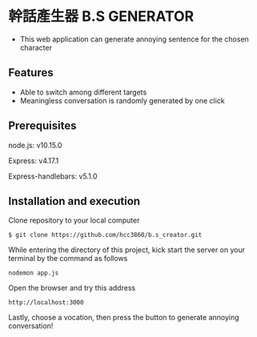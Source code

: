 # 幹話產生器 B.S GENERATOR
- This web application can generate annoying sentence for the chosen character

## Features
- Able to switch among different targets 
- Meaningless conversation is randomly generated by one click

## Prerequisites

node.js: v10.15.0

Express: v4.17.1

Express-handlebars: v5.1.0


## Installation and execution

Clone repository to your local computer

```
$ git clone https://github.com/hcc3860/b.s_creator.git
```

While entering the directory of this project, kick start the server on your terminal by the command as follows

```
nodemon app.js
```

Open the browser and try this address

```
http://localhost:3000
```

Lastly, choose a vocation, then press the button to generate annoying conversation!
